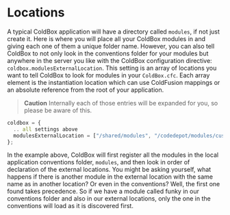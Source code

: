 # Locations

A typical ColdBox application will have a directory called `modules`, if not just create it. Here is where you will place all your ColdBox modules in and giving each one of them a unique folder name. However, you can also tell ColdBox to not only look in the conventions folder for your modules but anywhere in the server you like with the ColdBox configuration directive: `coldbox.modulesExternalLocation`. This setting is an array of locations you want to tell ColdBox to look for modules in your `ColdBox.cfc`. Each array element is the instantiation location which can use ColdFusion mappings or an absolute reference from the root of your application.

> **Caution** Internally each of those entries will be expanded for you, so please be aware of this. 

```js
coldbox = {
  .. all settings above
  modulesExternalLocation = ["/shared/modules", "/codedepot/modules/customer1"]
};
```

In the example above, ColdBox will first register all the modules in the local application conventions folder, `modules`, and then look in order of declaration of the external locations. You might be asking yourself, what happens if there is another module in the external location with the same name as in another location? Or even in the conventions? Well, the first one found takes precedence. So if we have a module called funky in our conventions folder and also in our external locations, only the one in the conventions will load as it is discovered first.

